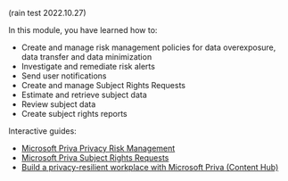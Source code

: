 (rain test 2022.10.27)

In this module, you have learned how to:

- Create and manage risk management policies for data overexposure, data transfer and data minimization
- Investigate and remediate risk alerts
- Send user notifications
- Create and manage Subject Rights Requests
- Estimate and retrieve subject data
- Review subject data
- Create subject rights reports

Interactive guides:
- [Microsoft Priva Privacy Risk Management](https://mslearn.cloudguides.com/guides/Microsoft%20Priva%20Privacy%20Risk%20Management)
- [Microsoft Priva Subject Rights Requests](https://mslearn.cloudguides.com/guides/Microsoft%20Priva%20Subject%20Rights%20Requests)
- [Build a privacy-resilient workplace with Microsoft Priva  (Content Hub)](https://mslearn.cloudguides.com/guides/Build%20a%20privacy-resilient%20workplace%20with%20Microsoft%20Priva)